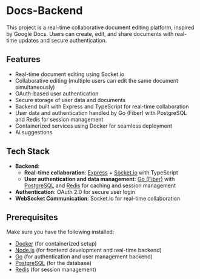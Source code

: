 # Docs-Backend

This project is a real-time collaborative document editing platform, inspired by Google Docs. Users can create, edit, and share documents with real-time updates and secure authentication.

## Features

- Real-time document editing using Socket.io
- Collaborative editing (multiple users can edit the same document simultaneously)
- OAuth-based user authentication
- Secure storage of user data and documents
- Backend built with Express and TypeScript for real-time collaboration
- User data and authentication handled by Go (Fiber) with PostgreSQL and Redis for session management
- Containerized services using Docker for seamless deployment
- Ai suggestions

## Tech Stack

- **Backend**: 
  - **Real-time collaboration**: [Express](https://expressjs.com/) + [Socket.io](https://socket.io/) with TypeScript
  - **User authentication and data management**: [Go (Fiber)](https://gofiber.io/) with [PostgreSQL](https://www.postgresql.org/) and [Redis](https://redis.io/) for caching and session management
- **Authentication**: OAuth 2.0 for secure user login
- **WebSocket Communication**: Socket.io for real-time collaboration

## Prerequisites

Make sure you have the following installed:

- [Docker](https://www.docker.com/) (for containerized setup)
- [Node.js](https://nodejs.org/en/) (for frontend development and real-time backend)
- [Go](https://golang.org/) (for authentication and user management backend)
- [PostgreSQL](https://www.postgresql.org/) (for the database)
- [Redis](https://redis.io/) (for session management)

